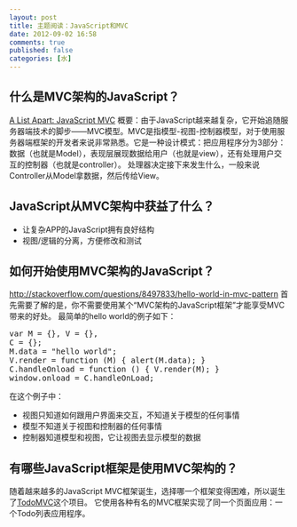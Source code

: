 ```yaml
---
layout: post
title: 主题阅读：JavaScript和MVC
date: 2012-09-02 16:58
comments: true
published: false
categories: [水]
---
```

<h2>什么是MVC架构的JavaScript？</h2>
<a href="http://www.alistapart.com/articles/javascript-mvc/">A List Apart: JavaScript MVC</a>
概要：由于JavaScript越来越复杂，它开始追随服务器端技术的脚步——MVC模型。MVC是指模型-视图-控制器模型，对于使用服务器端框架的开发者来说非常熟悉。它是一种设计模式：把应用程序分为3部分：数据（也就是Model），表现层展现数据给用户（也就是view），还有处理用户交互的控制器（也就是controller）。
处理器决定接下来发生什么，一般来说Controller从Model拿数据，然后传给View。
<h2>JavaScript从MVC架构中获益了什么？</h2>
<ul>
	<li>让复杂APP的JavaScript拥有良好结构</li>
	<li>视图/逻辑的分离，方便修改和测试</li>
</ul>
<h2>如何开始使用MVC架构的JavaScript？</h2>
<a href="http://stackoverflow.com/questions/8497833/hello-world-in-mvc-pattern">http://stackoverflow.com/questions/8497833/hello-world-in-mvc-pattern</a>
首先需要了解的是，你不需要使用某个“MVC架构的JavaScript框架”才能享受MVC带来的好处。
最简单的hello world的例子如下：
<pre>var M = {}, V = {},
C = {};
M.data = "hello world"; 
V.render = function (M) { alert(M.data); } 
C.handleOnload = function () { V.render(M); } 
window.onload = C.handleOnLoad;</pre>
在这个例子中：
<ul>
	<li>视图只知道如何跟用户界面来交互，不知道关于模型的任何事情</li>
	<li>模型不知道关于视图和控制器的任何事情</li>
	<li>控制器知道模型和视图，它让视图去显示模型的数据</li>
</ul>
<h2>有哪些JavaScript框架是使用MVC架构的？</h2>
随着越来越多的JavaScript MVC框架诞生，选择哪一个框架变得困难，所以诞生了<a href="http://todomvc.com/">TodoMVC</a>这个项目。
它使用各种有名的MVC框架实现了同一个页面应用：一个Todo列表应用程序。
&nbsp;
